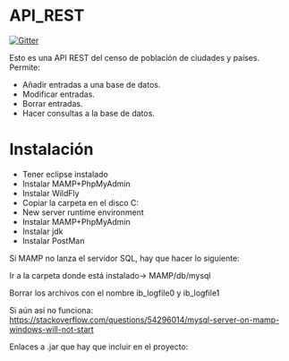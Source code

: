 # API_REST

[![Gitter](https://badges.gitter.im/API_REST/community.svg)](https://gitter.im/API_REST/community?utm_source=badge&utm_medium=badge&utm_campaign=pr-badge&utm_content=badge)

Esto es una API REST del censo de población de ciudades y países.
Permite:
 - Añadir entradas a una base de datos.
 - Modificar entradas.
 - Borrar entradas.
 - Hacer consultas a la base de datos.
 
 # Instalación
 
 - Tener eclipse instalado
 - Instalar MAMP+PhpMyAdmin
 - Instalar WildFly
 - Copiar la carpeta en el disco C:
 - New server runtime environment
 - Instalar MAMP+PhpMyAdmin
 - Instalar jdk
 - Instalar PostMan


Si MAMP no lanza el servidor SQL, hay que hacer lo siguiente:

 Ir a la carpeta donde está instalado-> MAMP/db/mysql 
 
 Borrar los archivos con el nombre ib_logfile0 y ib_logfile1

Si aún así no funciona:
https://stackoverflow.com/questions/54296014/mysql-server-on-mamp-windows-will-not-start

Enlaces a .jar que hay que incluir en el proyecto:
